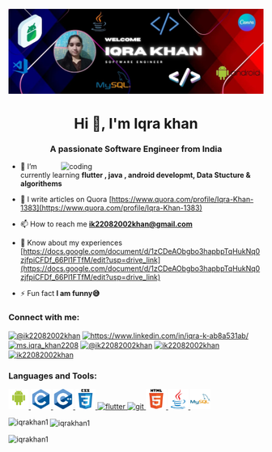 ![logo](https://github.com/Iqrakhan1/iqrakhan1/blob/master/gift%20card.jpg)
<h1 align="center">Hi 👋, I'm Iqra khan</h1>
<h3 align="center">A passionate Software Engineer from India</h3>

<img align = "right" alt = "coding" width = "400" src = "https://learnzoid.com/assets/front/main/others/demo.gif">


- 🌱 I’m currently learning **flutter , java , android developmt, Data Stucture & algorithems**

- 📝 I write articles on Quora [https://www.quora.com/profile/Iqra-Khan-1383](https://www.quora.com/profile/Iqra-Khan-1383)

- 📫 How to reach me **ik22082002khan@gmail.com**

- 📄 Know about my experiences [https://docs.google.com/document/d/1zCDeAObgbo3hapbpTqHukNq0zjfpiCFDf_66Pl1FTfM/edit?usp=drive_link](https://docs.google.com/document/d/1zCDeAObgbo3hapbpTqHukNq0zjfpiCFDf_66Pl1FTfM/edit?usp=drive_link)

- ⚡ Fun fact **I am funny😅**

<h3 align="left">Connect with me:</h3>
<p align="left">
<a href="https://twitter.com/@ik22082002khan" target="blank"><img align="center" src="https://raw.githubusercontent.com/rahuldkjain/github-profile-readme-generator/master/src/images/icons/Social/twitter.svg" alt="@ik22082002khan" height="30" width="40" /></a>
<a href="https://linkedin.com/in/https://www.linkedin.com/in/iqra-k-ab8a531ab/" target="blank"><img align="center" src="https://raw.githubusercontent.com/rahuldkjain/github-profile-readme-generator/master/src/images/icons/Social/linked-in-alt.svg" alt="https://www.linkedin.com/in/iqra-k-ab8a531ab/" height="30" width="40" /></a>
<a href="https://instagram.com/ms.iqra_khan2208" target="blank"><img align="center" src="https://raw.githubusercontent.com/rahuldkjain/github-profile-readme-generator/master/src/images/icons/Social/instagram.svg" alt="ms.iqra_khan2208" height="30" width="40" /></a>
<a href="https://www.hackerrank.com/@ik22082002khan" target="blank"><img align="center" src="https://raw.githubusercontent.com/rahuldkjain/github-profile-readme-generator/master/src/images/icons/Social/hackerrank.svg" alt="@ik22082002khan" height="30" width="40" /></a>
<a href="https://www.leetcode.com/ik22082002khan" target="blank"><img align="center" src="https://raw.githubusercontent.com/rahuldkjain/github-profile-readme-generator/master/src/images/icons/Social/leet-code.svg" alt="ik22082002khan" height="30" width="40" /></a>
<a href="https://auth.geeksforgeeks.org/user/ik22082002khan" target="blank"><img align="center" src="https://raw.githubusercontent.com/rahuldkjain/github-profile-readme-generator/master/src/images/icons/Social/geeks-for-geeks.svg" alt="ik22082002khan" height="30" width="40" /></a>
</p>

<h3 align="left">Languages and Tools:</h3>
<p align="left"> <a href="https://developer.android.com" target="_blank" rel="noreferrer"> <img src="https://raw.githubusercontent.com/devicons/devicon/master/icons/android/android-original-wordmark.svg" alt="android" width="40" height="40"/> </a> <a href="https://www.cprogramming.com/" target="_blank" rel="noreferrer"> <img src="https://raw.githubusercontent.com/devicons/devicon/master/icons/c/c-original.svg" alt="c" width="40" height="40"/> </a> <a href="https://www.w3schools.com/cpp/" target="_blank" rel="noreferrer"> <img src="https://raw.githubusercontent.com/devicons/devicon/master/icons/cplusplus/cplusplus-original.svg" alt="cplusplus" width="40" height="40"/> </a> <a href="https://www.w3schools.com/css/" target="_blank" rel="noreferrer"> <img src="https://raw.githubusercontent.com/devicons/devicon/master/icons/css3/css3-original-wordmark.svg" alt="css3" width="40" height="40"/> </a> <a href="https://flutter.dev" target="_blank" rel="noreferrer"> <img src="https://www.vectorlogo.zone/logos/flutterio/flutterio-icon.svg" alt="flutter" width="40" height="40"/> </a> <a href="https://git-scm.com/" target="_blank" rel="noreferrer"> <img src="https://www.vectorlogo.zone/logos/git-scm/git-scm-icon.svg" alt="git" width="40" height="40"/> </a> <a href="https://www.w3.org/html/" target="_blank" rel="noreferrer"> <img src="https://raw.githubusercontent.com/devicons/devicon/master/icons/html5/html5-original-wordmark.svg" alt="html5" width="40" height="40"/> </a> <a href="https://www.java.com" target="_blank" rel="noreferrer"> <img src="https://raw.githubusercontent.com/devicons/devicon/master/icons/java/java-original.svg" alt="java" width="40" height="40"/> </a> <a href="https://www.mysql.com/" target="_blank" rel="noreferrer"> <img src="https://raw.githubusercontent.com/devicons/devicon/master/icons/mysql/mysql-original-wordmark.svg" alt="mysql" width="40" height="40"/> </a> </p>

<p><img align="left" src="https://github-readme-stats.vercel.app/api/top-langs?username=iqrakhan1&show_icons=true&locale=en&layout=compact" alt="iqrakhan1" /></p>

<p>&nbsp;<img align="center" src="https://github-readme-stats.vercel.app/api?username=iqrakhan1&show_icons=true&locale=en" alt="iqrakhan1" /></p>

<p><img align="center" src="https://github-readme-streak-stats.herokuapp.com/?user=iqrakhan1&" alt="iqrakhan1" /></p>
